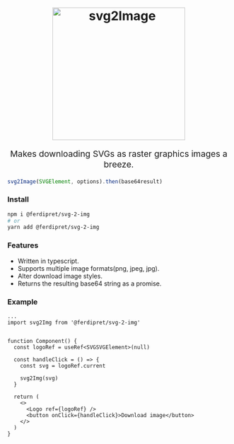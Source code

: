 <h1 align="center">
  <img src="https://raw.githubusercontent.com/ferdipret/svg2Image/main/resources/svg2image-logo.png" alt="svg2Image" title="svg2Image" width="300">
</h1>
<p align="center" style="font-size: 1.2rem;">Makes downloading SVGs as raster graphics images a breeze.</p>

```ts
svg2Image(SVGElement, options).then(base64result)
```

### Install

```sh
npm i @ferdipret/svg-2-img
# or
yarn add @ferdipret/svg-2-img
```

### Features

- Written in typescript.
- Supports multiple image formats(png, jpeg, jpg).
- Alter download image styles.
- Returns the resulting base64 string as a promise.

### Example

```tsx
...
import svg2Img from '@ferdipret/svg-2-img'


function Component() {
  const logoRef = useRef<SVGSVGElement>(null)

  const handleClick = () => {
    const svg = logoRef.current

    svg2Img(svg)
  }

  return (
    <>
      <Logo ref={logoRef} />
      <button onClick={handleClick}>Download image</button>
    </>
  )
}
```
